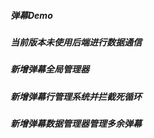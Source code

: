 ##### 弹幕Demo

##### 当前版本未使用后端进行数据通信 

##### 新增弹幕全局管理器

##### 新增弹幕行管理系统并拦截死循环

##### 新增弹幕数据管理器管理多余弹幕
